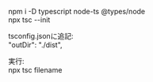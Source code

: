 npm i -D typescript node-ts @types/node  
npx tsc --init



tsconfig.jsonに追記:  
"outDir": "./dist", 

実行:  
npx tsc filename
